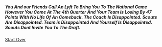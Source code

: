 ##### You And our Friends Call An Lyft To Bring You To The National Game However You Come At The 4th Quarter And Your Team Is Losing By 47 Points With No Life Of An Comeback. The Coach Is Disappointed. Scouts Are Disappointed. Team is Disappointed And Yourself Is Disappointed. Scouts Dont Invite You To The Draft.


[Start Over](intro.md)